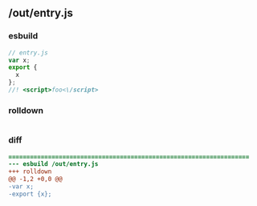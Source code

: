 ## /out/entry.js
### esbuild
```js
// entry.js
var x;
export {
  x
};
//! <script>foo<\/script>
```
### rolldown
```js

```
### diff
```diff
===================================================================
--- esbuild	/out/entry.js
+++ rolldown	
@@ -1,2 +0,0 @@
-var x;
-export {x};

```
